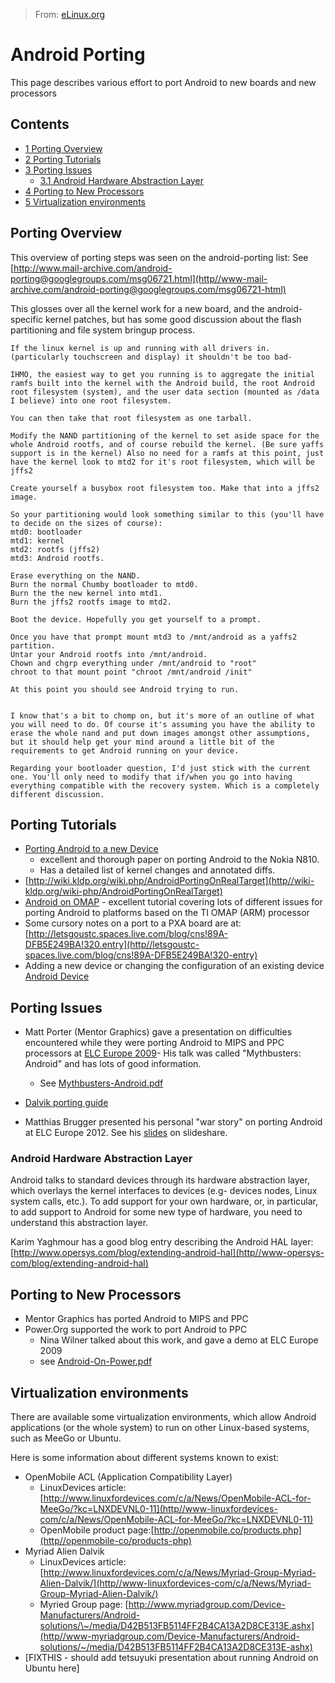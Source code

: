 > From: [eLinux.org](http://eLinux.org/Android_Porting "http://eLinux.org/Android_Porting")


# Android Porting



This page describes various effort to port Android to new boards and new
processors



## Contents

-   [1 Porting Overview](#porting-overview)
-   [2 Porting Tutorials](#porting-tutorials)
-   [3 Porting Issues](#porting-issues)
    -   [3.1 Android Hardware Abstraction
        Layer](#android-hardware-abstraction-layer)
-   [4 Porting to New Processors](#porting-to-new-processors)
-   [5 Virtualization environments](#virtualization-environments)

## Porting Overview

This overview of porting steps was seen on the android-porting list:
 See
[http://www.mail-archive.com/android-porting@googlegroups.com/msg06721.html](http//www-mail-archive.com/android-porting@googlegroups.com/msg06721-html)

This glosses over all the kernel work for a new board, and the
android-specific kernel patches, but has some good discussion about the
flash partitioning and file system bringup process.

    If the linux kernel is up and running with all drivers in.
    (particularly touchscreen and display) it shouldn't be too bad-

    IHMO, the easiest way to get you running is to aggregate the initial
    ramfs built into the kernel with the Android build, the root Android
    root filesystem (system), and the user data section (mounted as /data
    I believe) into one root filesystem.

    You can then take that root filesystem as one tarball.

    Modify the NAND partitioning of the kernel to set aside space for the
    whole Android rootfs, and of course rebuild the kernel. (Be sure yaffs
    support is in the kernel) Also no need for a ramfs at this point, just
    have the kernel look to mtd2 for it's root filesystem, which will be
    jffs2

    Create yourself a busybox root filesystem too. Make that into a jffs2
    image.

    So your partitioning would look something similar to this (you'll have
    to decide on the sizes of course):
    mtd0: bootloader
    mtd1: kernel
    mtd2: rootfs (jffs2)
    mtd3: Android rootfs.

    Erase everything on the NAND.
    Burn the normal Chumby bootloader to mtd0.
    Burn the the new kernel into mtd1.
    Burn the jffs2 rootfs image to mtd2.

    Boot the device. Hopefully you get yourself to a prompt.

    Once you have that prompt mount mtd3 to /mnt/android as a yaffs2
    partition.
    Untar your Android rootfs into /mnt/android.
    Chown and chgrp everything under /mnt/android to "root"
    chroot to that mount point "chroot /mnt/android /init"

    At this point you should see Android trying to run.


    I know that's a bit to chomp on, but it's more of an outline of what
    you will need to do. Of course it's assuming you have the ability to
    erase the whole nand and put down images amongst other assumptions,
    but it should help get your mind around a little bit of the
    requirements to get Android running on your device.

    Regarding your bootloader question, I'd just stick with the current
    one. You'll only need to modify that if/when you go into having
    everything compatible with the recovery system. Which is a completely
    different discussion.

## Porting Tutorials

-   [Porting Android to a new
    Device](http//www-linuxfordevices-com/c/a/Linux-For-Devices-Articles/Porting-Android-to-a-new-device/)
    - excellent and thorough paper on porting Android to the Nokia N810.
    -   Has a detailed list of kernel changes and annotated diffs.
-   [http://wiki.kldp.org/wiki.php/AndroidPortingOnRealTarget](http//wiki-kldp.org/wiki-php/AndroidPortingOnRealTarget)
-   [Android on OMAP](http://eLinux.org/Android-on-OMAP "Android on OMAP") - excellent
    tutorial covering lots of different issues for porting Android to
    platforms based on the TI OMAP (ARM) processor
-   Some cursory notes on a port to a PXA board are at:
    [http://letsgoustc.spaces.live.com/blog/cns!89A-DFB5E249BA!320.entry](http//letsgoustc-spaces.live.com/blog/cns!89A-DFB5E249BA!320-entry)
-   Adding a new device or changing the configuration of an existing
    device [Android Device](http://eLinux.org/Android-Device "Android Device")

## Porting Issues

-   Matt Porter (Mentor Graphics) gave a presentation on difficulties
    encountered while they were porting Android to MIPS and PPC
    processors at [ELC Europe
    2009](http//www-embeddedlinuxconference.com/elc-europe09/index.html)-
    His talk was called "Mythbusters: Android" and has lots of good
    information.
    -   See
        [Mythbusters\-Android.pdf](http://eLinux.org/images/2/2d/Mythbusters-Android-pdf "Mythbusters Android-pdf")

-   [Dalvik porting
    guide](http//android-git.kernel.org/?p=platform/dalvik.git;a=blob-plain;f=docs/porting-guide-html;hb=HEAD)

-   Matthias Brugger presented his personal "war story" on porting
    Android at ELC Europe 2012. See his
    [slides](http//www-slideshare-net/MatthiasBrugger/porting-android-40toacustomboard)
    on slideshare.

### Android Hardware Abstraction Layer

Android talks to standard devices through its hardware abstraction
layer, which overlays the kernel interfaces to devices (e.g- devices
nodes, Linux system calls, etc.). To add support for your own hardware,
or, in particular, to add support to Android for some new type of
hardware, you need to understand this abstraction layer.

Karim Yaghmour has a good blog entry describing the Android HAL layer:
[http://www.opersys.com/blog/extending-android-hal](http//www-opersys-com/blog/extending-android-hal)

## Porting to New Processors

-   Mentor Graphics has ported Android to MIPS and PPC
-   Power.Org supported the work to port Android to PPC
    -   Nina Wilner talked about this work, and gave a demo at ELC
        Europe 2009
    -   see
        [Android\-On\-Power.pdf](http://eLinux.org/images/0/07/Android-On-Power-pdf "Android On Power-pdf")

## Virtualization environments

There are available some virtualization environments, which allow
Android applications (or the whole system) to run on other Linux-based
systems, such as MeeGo or Ubuntu.

Here is some information about different systems known to exist:

-   OpenMobile ACL (Application Compatibility Layer)
    -   LinuxDevices article:
        [http://www.linuxfordevices.com/c/a/News/OpenMobile-ACL-for-MeeGo/?kc=LNXDEVNL0-11](http//www-linuxfordevices-com/c/a/News/OpenMobile-ACL-for-MeeGo/?kc=LNXDEVNL0-11)
    -   OpenMobile product
        page:[http://openmobile.co/products.php](http//openmobile-co/products-php)
-   Myriad Alien Dalvik
    -   LinuxDevices article:
        [http://www.linuxfordevices.com/c/a/News/Myriad-Group-Myriad-Alien-Dalvik/](http//www-linuxfordevices-com/c/a/News/Myriad-Group-Myriad-Alien-Dalvik/)
    -   Myried Group page:
        [http://www.myriadgroup.com/Device-Manufacturers/Android-solutions/\~/media/D42B513FB5114FF2B4CA13A2D8CE313E.ashx](http//www-myriadgroup.com/Device-Manufacturers/Android-solutions/~/media/D42B513FB5114FF2B4CA13A2D8CE313E-ashx)
-   [FIXTHIS - should add tetsuyuki presentation about running Android
    on Ubuntu here]

